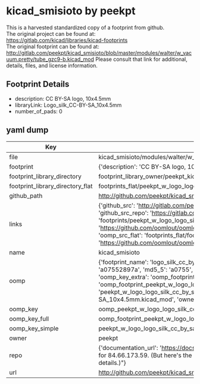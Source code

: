 # kicad_smisioto by peekpt  
This is a harvested standardized copy of a footprint from github.  
The original project can be found at:  
https://gitlab.com/kicad/libraries/kicad-footprints  
The original footprint can be found at:
http://gitlab.com/peekpt/kicad_smisioto/blob/master/modules/walter/w_vacuum.pretty/tube_gzc9-b.kicad_mod
Please consult that link for additional, details, files, and license information.  
## Footprint Details
* description: CC BY-SA logo, 10x4.5mm  
* libraryLink: Logo_silk_CC-BY-SA_10x4.5mm  
* number_of_pads: 0  
## yaml dump  
| Key | Value |  
| --- | --- |  
| file | kicad_smisioto/modules/walter/w_logo.pretty/Logo_silk_CC-BY-SA_10x4.5mm.kicad_mod |  
| footprint | {'description': 'CC BY-SA logo, 10x4.5mm', 'libraryLink': 'Logo_silk_CC-BY-SA_10x4.5mm', 'number_of_pads': 0} |  
| footprint_library_directory | footprint_library_owner/peekpt_kicad_smisioto |  
| footprint_library_directory_flat | footprints_flat/peekpt_w_logo_logo_silk_cc_by_sa_10x4_5mm/working |  
| github_path | http://github.com/peekpt/kicad_smisioto/blob/master/modules/walter/w_logo.pretty/Logo_silk_CC-BY-SA_10x4.5mm.kicad_mod |  
| links | {'github_src': 'http://gitlab.com/peekpt/kicad_smisioto/blob/master/modules/walter/w_vacuum.pretty/tube_gzc9-b.kicad_mod', 'github_src_repo': 'https://gitlab.com/kicad/libraries/kicad-footprints', 'oomp_bot': 'footprints/peekpt_w_logo_logo_silk_cc_by_sa_10x4_5mm/working', 'oomp_bot_github': 'https://github.com/oomlout/oomlout_oomp_footprint_bot/tree/main/footprints/peekpt_w_logo_logo_silk_cc_by_sa_10x4_5mm/working', 'oomp_src_flat': 'footprints_flat/footprints_flat/peekpt_w_logo_logo_silk_cc_by_sa_10x4_5mm/working', 'oomp_src_flat_github': 'https://github.com/oomlout/oomlout_oomp_footprint_src/tree/main/footprints_flat/peekpt_w_logo_logo_silk_cc_by_sa_10x4_5mm/working'} |  
| name | kicad_smisioto |  
| oomp | {'footprint_name': 'logo_silk_cc_by_sa_10x4_5mm', 'library_name': 'w_logo', 'md5': 'a07552897ae9d6fd9947d4a307ee735e', 'md5_10': 'a07552897a', 'md5_5': 'a0755', 'md5_6': 'a07552', 'oomp_key': 'oomp_peekpt_w_logo_logo_silk_cc_by_sa_10x4_5mm', 'oomp_key_extra': 'oomp_footprint_peekpt_w_logo_logo_silk_cc_by_sa_10x4_5mm', 'oomp_key_full': 'oomp_footprint_peekpt_w_logo_logo_silk_cc_by_sa_10x4_5mm_a07552', 'oomp_key_simple': 'peekpt_w_logo_logo_silk_cc_by_sa_10x4_5mm', 'original_filename': 'kicad_smisioto/modules/walter/w_logo.pretty/Logo_silk_CC-BY-SA_10x4.5mm.kicad_mod', 'owner_name': 'peekpt'} |  
| oomp_key | oomp_peekpt_w_logo_logo_silk_cc_by_sa_10x4_5mm |  
| oomp_key_full | oomp_footprint_peekpt_w_logo_logo_silk_cc_by_sa_10x4_5mm |  
| oomp_key_simple | peekpt_w_logo_logo_silk_cc_by_sa_10x4_5mm |  
| owner | peekpt |  
| repo | {'documentation_url': 'https://docs.github.com/rest/overview/resources-in-the-rest-api#rate-limiting', 'message': "API rate limit exceeded for 84.66.173.59. (But here's the good news: Authenticated requests get a higher rate limit. Check out the documentation for more details.)"} |  
| url | http://github.com/peekpt/kicad_smisioto |  

